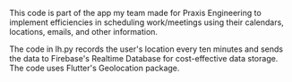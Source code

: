 This code is part of the app my team made for Praxis Engineering to implement efficiencies in scheduling work/meetings 
using their calendars, locations, emails, and other information.

The code in lh.py records the user's location every ten minutes and sends the data to Firebase's Realtime Database 
for cost-effective data storage. The code uses Flutter's Geolocation package.
